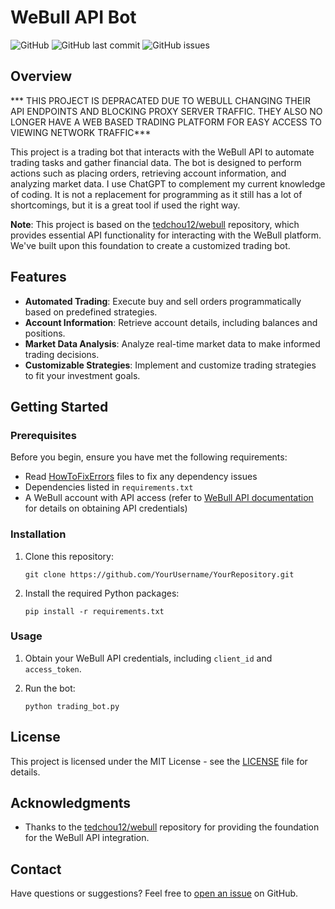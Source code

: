 
# WeBull API Bot

![GitHub](https://img.shields.io/github/license/M1NL1TE/WeBullAPI_Bot)
![GitHub last commit](https://img.shields.io/github/last-commit/M1NL1TE/WeBullAPI_Bot)
![GitHub issues](https://img.shields.io/github/issues-raw/M1NL1TE/WeBullAPI_Bot)

## Overview

*** THIS PROJECT IS DEPRACATED DUE TO WEBULL CHANGING THEIR API ENDPOINTS AND BLOCKING PROXY SERVER TRAFFIC. THEY ALSO NO LONGER HAVE A WEB BASED TRADING PLATFORM FOR EASY ACCESS TO VIEWING NETWORK TRAFFIC***

This project is a trading bot that interacts with the WeBull API to automate trading tasks and gather financial data. The bot is designed to perform actions such as placing orders, retrieving account information, and analyzing market data. I use ChatGPT to complement my current knowledge of coding. It is not a replacement for programming as it still has a lot of shortcomings, but it is a great tool if used the right way.

**Note**: This project is based on the [tedchou12/webull](https://github.com/tedchou12/webull) repository, which provides essential API functionality for interacting with the WeBull platform. We've built upon this foundation to create a customized trading bot.

## Features

- **Automated Trading**: Execute buy and sell orders programmatically based on predefined strategies.
- **Account Information**: Retrieve account details, including balances and positions.
- **Market Data Analysis**: Analyze real-time market data to make informed trading decisions.
- **Customizable Strategies**: Implement and customize trading strategies to fit your investment goals.

## Getting Started

### Prerequisites

Before you begin, ensure you have met the following requirements:

- Read [HowToFixErrors](HowToFixErrors) files to fix any dependency issues
- Dependencies listed in `requirements.txt`
- A WeBull account with API access (refer to [WeBull API documentation](https://developer.webull.com/api-doc/prepare/api_apply/) for details on obtaining API credentials)

### Installation

1. Clone this repository:

   ```shell
   git clone https://github.com/YourUsername/YourRepository.git
   ```

2. Install the required Python packages:

   ```shell
   pip install -r requirements.txt
   ```

### Usage

1. Obtain your WeBull API credentials, including `client_id` and `access_token`.
2. Run the bot:

   ```shell
   python trading_bot.py
   ```

## License

This project is licensed under the MIT License - see the [LICENSE](LICENSE) file for details.

## Acknowledgments

- Thanks to the [tedchou12/webull](https://github.com/tedchou12/webull) repository for providing the foundation for the WeBull API integration.

## Contact

Have questions or suggestions? Feel free to [open an issue](https://github.com/M1NL1TE/WeBullAPI_Bot/issues) on GitHub.



